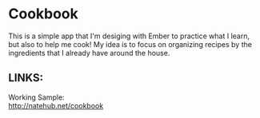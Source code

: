 Cookbook
=============

This is a simple app that I'm desiging with Ember to practice what I learn, but also to help me cook! My idea is to focus on organizing recipes by the ingredients that I already have around the house.

LINKS:
-----

Working Sample:   
http://natehub.net/cookbook